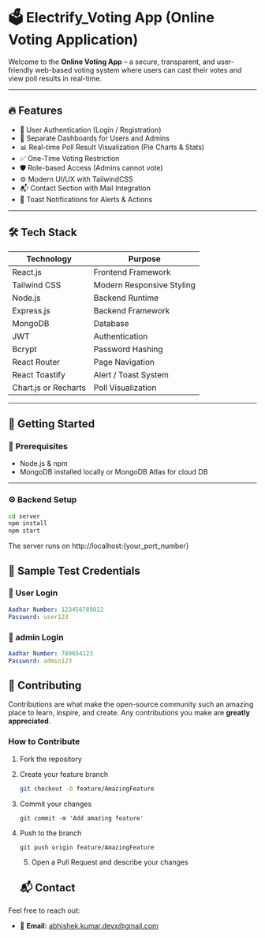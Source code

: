 # 🗳️ Electrify_Voting App (Online Voting Application)

Welcome to the **Online Voting App** – a secure, transparent, and user-friendly web-based voting system where users can cast their votes and view poll results in real-time.

---

## 🔥 Features

- 🔐 User Authentication (Login / Registration)
- 👥 Separate Dashboards for Users and Admins
- 📊 Real-time Poll Result Visualization (Pie Charts & Stats)
- ✅ One-Time Voting Restriction
- 🛡️ Role-based Access (Admins cannot vote)
- ⚙️ Modern UI/UX with TailwindCSS
- 📬 Contact Section with Mail Integration
- 💬 Toast Notifications for Alerts & Actions

---

## 🛠️ Tech Stack

| Technology | Purpose                     |
|------------|-----------------------------|
| React.js   | Frontend Framework          |
| Tailwind CSS | Modern Responsive Styling |
| Node.js    | Backend Runtime             |
| Express.js | Backend Framework           |
| MongoDB    | Database                    |
| JWT        | Authentication              |
| Bcrypt     | Password Hashing            |
| React Router | Page Navigation           |
| React Toastify | Alert / Toast System    |
| Chart.js or Recharts | Poll Visualization |

---

## 🚀 Getting Started

### 🔧 Prerequisites

- Node.js & npm
- MongoDB installed locally or MongoDB Atlas for cloud DB

---

### ⚙️ Backend Setup

```bash
cd server
npm install
npm start
```

The server runs on http://localhost:{your_port_number}

## 🧪 Sample Test Credentials

### 👤 User Login

```yaml
Aadhar Number: 123456789012
Password: user123
```

### 👤 admin Login

```yaml
Aadhar Number: 789654123
Password: admin123
```

## 🤝 Contributing

Contributions are what make the open-source community such an amazing place to learn, inspire, and create. Any contributions you make are **greatly appreciated**.

### How to Contribute

1. Fork the repository  
2. Create your feature branch  
   ```bash
   git checkout -b feature/AmazingFeature
   ```
3. Commit your changes
   ```
   git commit -m 'Add amazing feature'
   ```
4. Push to the branch
   ```
   git push origin feature/AmazingFeature
   ``` 
    5. Open a Pull Request and describe your changes

    ## 📬 Contact

Feel free to reach out:

- 📧 **Email:** [abhishek.kumar.devx@gmail.com](mailto:abhishek.kumar.devx@gmail.com)  




